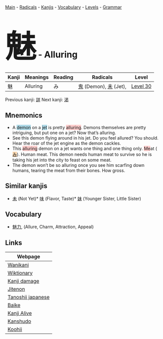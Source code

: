 <style> bigfont {font-size: 100px}</style>
[Main](../index.md) -
[Radicals](../radicals.md) -
[Kanjis](../kanjis.md) -
[Vocabulary](../vocabulary.md) -
[Levels](../levels.md) -
[Grammar](../grammar.md)
# <bigfont> 魅</bigfont> - Alluring 

| Kanji | Meanings | Reading | Radicals | Level |
| --- | --- | --- | --- | --- |
| 魅 | Alluring | み | [鬼](../radicals/鬼.md) (Demon), [未](../radicals/未.md) (Jet),  | [Level 30](../levels/wk_level30.md) |

Previous kanji: [詳](詳.md) Next kanji: [渇](渇.md) 

## Mnemonics
 * A <span style="background-color:#ADD8E6"> demon</span> on a <span style="background-color:#ADD8E6"> jet</span> is pretty <span style="background-color:#ffcccb"> alluring</span>. Demons themselves are pretty intriguing, but put one on a jet? Now that’s alluring.
* See this demon flying around in his jet. Do you feel allured? You should. Hear the roar of the jet engine as the demon cackles.
* This <span style="background-color:#ffcccb"> alluring</span> demon on a jet wants one thing and one thing only. <span style="background-color:#ffcccb"> Me</span>at (<span style="background-color:#fed8b1"> [み](https://jisho.org/search/み)</span>). Human meat. This demon needs human meat to survive so he is taking his jet into the city to feast on some meat.
* The demon won’t be so alluring once you see him scarfing down humans, tearing the meat from their bones. How gross.


## Similar kanjis
 * [未](未.md) (Not Yet)* [味](味.md) (Flavor, Taste)* [妹](妹.md) (Younger Sister, Little Sister)


## Vocabulary
 * [魅力](../vocabulary/魅.md), (Allure, Charm, Attraction, Appeal)



## Links 

| Webpage |
| --- |
| [Wanikani          ](https://www.wanikani.com/kanji/魅) |
| [Wiktionary        ](https://en.wiktionary.org/wiki/魅) |
| [Kanji damage      ](http://www.kanjidamage.com/kanji/search?utf8=✓&q=魅) |
| [Jitenon           ](https://jitenon.com/kanji/魅) |
| [Tanoshii japanese ](https://www.tanoshiijapanese.com/dictionary/kanji.cfm?k=魅) |
| [Baike             ](https://baike.baidu.com/item/魅) |
| [Kanji Alive       ](https://app.kanjialive.com/魅) |
| [Kanshudo          ](https://www.kanshudo.com/searchmn?q=魅) |
| [Koohii            ](https://kanji.koohii.com/study/kanji/魅) |
